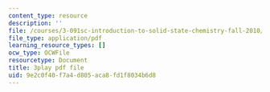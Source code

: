 ```yaml
---
content_type: resource
description: ''
file: /courses/3-091sc-introduction-to-solid-state-chemistry-fall-2010/9e2c0f40f7a4d805aca8fd1f8034b6d8_kZJgJCxcHZE.pdf
file_type: application/pdf
learning_resource_types: []
ocw_type: OCWFile
resourcetype: Document
title: 3play pdf file
uid: 9e2c0f40-f7a4-d805-aca8-fd1f8034b6d8
---
```

